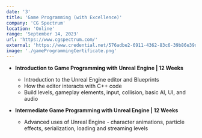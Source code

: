 ```yaml
---
date: '3'
title: 'Game Programming (with Excellence)'
company: 'CG Spectrum'
location: 'Online'
range: 'September 14, 2023'
url: 'https://www.cgspectrum.com/'
external: 'https://www.credential.net/576adbe2-6911-4362-83c6-39b86e39d6c3#gs.54m1j7'
image: './gameProgrammingCertificate.png'
---
```


- <b>Introduction to Game Programming with Unreal Engine | 12 Weeks</b>

  - Introduction to the Unreal Engine editor and Blueprints
  - How the editor interacts with C++ code
  - Build levels, gameplay elements, input, collision, basic AI, UI, and audio

- <b>Intermediate Game Programming with Unreal Engine | 12 Weeks</b>

  - Advanced uses of Unreal Engine - character animations, particle effects, serialization, loading and streaming levels
